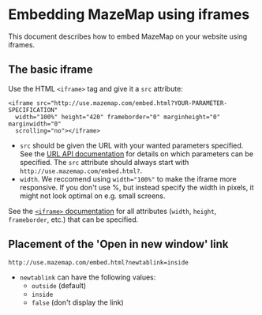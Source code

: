 # Embedding MazeMap using iframes

This document describes how to embed MazeMap on your website using iframes.

## The basic iframe

Use the HTML `<iframe>` tag and give it a `src` attribute:

```
<iframe src="http://use.mazemap.com/embed.html?YOUR-PARAMETER-SPECIFICATION"
  width="100%" height="420" frameborder="0" marginheight="0" marginwidth="0"
  scrolling="no"></iframe>
```

* `src` should be given the URL with your wanted parameters specified. See the [URL API documentation](https://github.com/MazeMap/URL-API/blob/master/URL-API.md) for details on which parameters can be specified. The `src` attribute should always start with `http://use.mazemap.com/embed.html?`.
* `width`. We reccomend using `width="100%"` to make the iframe more responsive. If you don't use %, but instead specify the width in pixels, it might not look optimal on e.g. small screens.

See the [`<iframe>` documentation](https://developer.mozilla.org/en/docs/Web/HTML/Element/iframe) for all attributes (`width`, `height`, `frameborder`, etc.) that can be specified.


## Placement of the 'Open in new window' link

```
http://use.mazemap.com/embed.html?newtablink=inside
```

* `newtablink` can have the following values:
  * `outside` (default)
  * `inside`
  * `false` (don't display the link)
